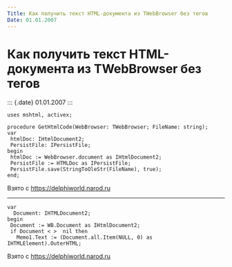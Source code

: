 ```yaml
---
Title: Как получить текст HTML-документа из TWebBrowser без тегов
Date: 01.01.2007
---
```



Как получить текст HTML-документа из TWebBrowser без тегов
==========================================================

::: {.date}
01.01.2007
:::

    uses mshtml, activex;
     
    procedure GetHtmlCode(WebBrowser: TWebBrowser; FileName: string);
    var
     htmlDoc: IHtmlDocument2;
     PersistFile: IPersistFile;
    begin
     htmlDoc := WebBrowser.document as IHtmlDocument2;
     PersistFile := HTMLDoc as IPersistFile;
     PersistFile.save(StringToOleStr(FileName), true);
    end;

Взято с <https://delphiworld.narod.ru>

------------------------------------------------------------------------

    var
      Document: IHTMLDocument2;
    begin
     Document := WB.Document as IHtmlDocument2;
     if Document < >  nil then
       Memo1.Text := (Document.all.Item(NULL, 0) as IHTMLElement).OuterHTML;

Взято с <https://delphiworld.narod.ru>
